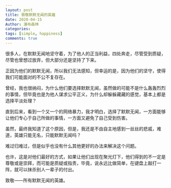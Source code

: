 ```yaml
---
layout: post
title: 致敬默默无闻的英雄
date: 2020-04-15
Author: 瀑布森林
categories: 
tags: [simple, happiness]
comments: true
---
```



很多人，在默默无闻地坚守着，为了他人的正当利益，四处奔走，尽管受到质疑，尽管也曾想过放弃，但大部分还是坚持了下来。

正因为他们的默默无闻，所以我们无法感知，但幸运的是，因为他们的坚守，使得我们可能面对的不公不复存在。

曾经，我也很纳闷，为什么他们要选择默默无闻，虽然做的可能不是什么轰轰烈烈的事情，但毕竟也是为他人谋求公平正义，为什么却躲躲藏藏的感觉，基本上都是选择平淡处理？

直到后来，看到一个又一个的网络暴力，我才明白，选择了默默无闻，一方面能够让他们专心于自己所做的事情，一方面又避免了自己受到伤害。

虽然，最终我知道了这个原因，但是，我还是不由自主地感到一丝丝的悲戚，难道，英雄只能无名，只能默默无闻吗？

难过归难过，但是似乎也没有什么其他更好的办法来解决这个问题。

也许，这是对他们最好的方式，如果让他们出现在聚光灯下，他们得到的不一定是尊敬或是崇拜，而可能是质疑或指责，毕竟，说永远比做简单，在键盘上敲打一阵，就可以抹杀别人一辈子的付出。

致敬——所有默默无闻的英雄。
